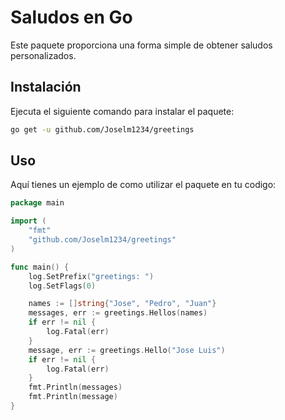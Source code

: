 # Saludos en Go

Este paquete proporciona una forma simple de obtener saludos personalizados.

## Instalación

Ejecuta el siguiente comando para instalar el paquete:

```bash
go get -u github.com/Joselm1234/greetings
```

## Uso

Aquí tienes un ejemplo de como utilizar el paquete en tu codigo:

```go
package main

import (
    "fmt"
    "github.com/Joselm1234/greetings"
)

func main() {
	log.SetPrefix("greetings: ")
	log.SetFlags(0)

	names := []string{"Jose", "Pedro", "Juan"}
	messages, err := greetings.Hellos(names)
    if err != nil {
		log.Fatal(err)
	}
	message, err := greetings.Hello("Jose Luis")
	if err != nil {
		log.Fatal(err)
	}
	fmt.Println(messages)
    fmt.Println(message)
}
```
